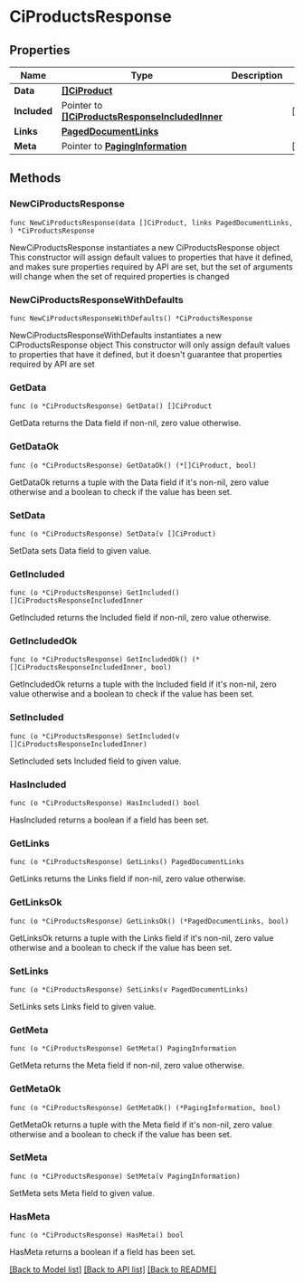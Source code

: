 # CiProductsResponse

## Properties

Name | Type | Description | Notes
------------ | ------------- | ------------- | -------------
**Data** | [**[]CiProduct**](CiProduct.md) |  | 
**Included** | Pointer to [**[]CiProductsResponseIncludedInner**](CiProductsResponseIncludedInner.md) |  | [optional] 
**Links** | [**PagedDocumentLinks**](PagedDocumentLinks.md) |  | 
**Meta** | Pointer to [**PagingInformation**](PagingInformation.md) |  | [optional] 

## Methods

### NewCiProductsResponse

`func NewCiProductsResponse(data []CiProduct, links PagedDocumentLinks, ) *CiProductsResponse`

NewCiProductsResponse instantiates a new CiProductsResponse object
This constructor will assign default values to properties that have it defined,
and makes sure properties required by API are set, but the set of arguments
will change when the set of required properties is changed

### NewCiProductsResponseWithDefaults

`func NewCiProductsResponseWithDefaults() *CiProductsResponse`

NewCiProductsResponseWithDefaults instantiates a new CiProductsResponse object
This constructor will only assign default values to properties that have it defined,
but it doesn't guarantee that properties required by API are set

### GetData

`func (o *CiProductsResponse) GetData() []CiProduct`

GetData returns the Data field if non-nil, zero value otherwise.

### GetDataOk

`func (o *CiProductsResponse) GetDataOk() (*[]CiProduct, bool)`

GetDataOk returns a tuple with the Data field if it's non-nil, zero value otherwise
and a boolean to check if the value has been set.

### SetData

`func (o *CiProductsResponse) SetData(v []CiProduct)`

SetData sets Data field to given value.


### GetIncluded

`func (o *CiProductsResponse) GetIncluded() []CiProductsResponseIncludedInner`

GetIncluded returns the Included field if non-nil, zero value otherwise.

### GetIncludedOk

`func (o *CiProductsResponse) GetIncludedOk() (*[]CiProductsResponseIncludedInner, bool)`

GetIncludedOk returns a tuple with the Included field if it's non-nil, zero value otherwise
and a boolean to check if the value has been set.

### SetIncluded

`func (o *CiProductsResponse) SetIncluded(v []CiProductsResponseIncludedInner)`

SetIncluded sets Included field to given value.

### HasIncluded

`func (o *CiProductsResponse) HasIncluded() bool`

HasIncluded returns a boolean if a field has been set.

### GetLinks

`func (o *CiProductsResponse) GetLinks() PagedDocumentLinks`

GetLinks returns the Links field if non-nil, zero value otherwise.

### GetLinksOk

`func (o *CiProductsResponse) GetLinksOk() (*PagedDocumentLinks, bool)`

GetLinksOk returns a tuple with the Links field if it's non-nil, zero value otherwise
and a boolean to check if the value has been set.

### SetLinks

`func (o *CiProductsResponse) SetLinks(v PagedDocumentLinks)`

SetLinks sets Links field to given value.


### GetMeta

`func (o *CiProductsResponse) GetMeta() PagingInformation`

GetMeta returns the Meta field if non-nil, zero value otherwise.

### GetMetaOk

`func (o *CiProductsResponse) GetMetaOk() (*PagingInformation, bool)`

GetMetaOk returns a tuple with the Meta field if it's non-nil, zero value otherwise
and a boolean to check if the value has been set.

### SetMeta

`func (o *CiProductsResponse) SetMeta(v PagingInformation)`

SetMeta sets Meta field to given value.

### HasMeta

`func (o *CiProductsResponse) HasMeta() bool`

HasMeta returns a boolean if a field has been set.


[[Back to Model list]](../README.md#documentation-for-models) [[Back to API list]](../README.md#documentation-for-api-endpoints) [[Back to README]](../README.md)


